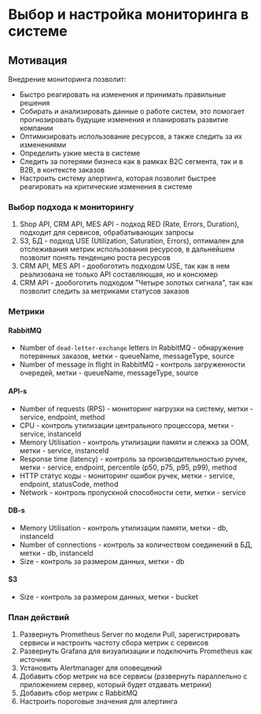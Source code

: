 # Выбор и настройка мониторинга в системе

## Мотивация

Внедрение мониторинга позволит:

- Быстро реагировать на изменения и принимать правильные решения
- Собирать и анализировать данные о работе систем, это помогает прогнозировать будущие изменения и планировать развитие компании
- Оптимизировать использование ресурсов, а также следить за их изменениями
- Определить узкие места в системе
- Следить за потерями бизнеса как в рамках B2C сегмента, так и в B2B, в контексте заказов
- Настроить систему алертинга, которая позволит быстрее реагировать на критические изменения в системе

### Выбор подхода к мониторингу

1. Shop API, CRM API, MES API - подход RED (Rate, Errors, Duration), подходит для сервисов, обрабатывающих запросы
2. S3, БД - подход USE (Utilization, Saturation, Errors), оптимален для отслеживания метрик использования ресурсов, в дальнейшем позволит понять тенденцию роста ресурсов
3. CRM API, MES API - дообоготить подходом USE, так как в нем реализована не только API составляющая, но и консюмер
4. CRM API - дообоготить подходом "Четыре золотых сигнала", так как позволит следить за метриками статусов заказов

### Метрики

#### RabbitMQ

- Number of `dead-letter-exchange` letters in RabbitMQ - обнаружение потерянных заказов, метки - queueName, messageType, source
- Number of message in flight in RabbitMQ - контроль загруженности очередей, метки - queueName, messageType, source

#### API-s

- Number of requests (RPS) - мониторинг нагрузки на систему, метки - service, endpoint, method
- CPU - контроль утилизации центрального процессора, метки - service, instanceId
- Memory Utilisation - контроль утилизации памяти и слежка за OOM, метки - service, instanceId
- Response time (latency) - контроль за производительностью ручек, метки - service, endpoint, percentile (p50, p75, p95, p99), method
- HTTP статус коды - мониторинг ошибок ручек, метки - service, endpoint, statusCode, method
- Network - контроль пропускной способности сети, метки - service

#### DB-s

- Memory Utilisation - контроль утилизации памяти, метки - db, instanceId
- Number of connections - контроль за количеством соединений в БД, метки - db, instanceId
- Size - контроль за размером данных, метки - db

#### S3

- Size - контроль за размером данных, метки - bucket

### План действий

1. Развернуть Prometheus Server по модели Pull, зарегистрировать сервисы и настроить частоту сбора метрик с сервисов
2. Развернуть Grafana для визуализации и подключить Prometheus как источник
3. Установить Alertmanager для оповещений
4. Добавить сбор метрик на все сервисы (развернуть параллельно с приложением сервер, который будет отдавать метрики)
5. Добавить сбор метрик с RabbitMQ
6. Настроить пороговые значения для алертинга
